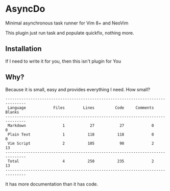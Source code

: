 # AsyncDo

Minimal asynchronous task runner for Vim 8+ and NeoVim

This plugin just run task and populate quickfix, nothing more.

## Installation

If I need to write it for you, then this isn't plugin for You

## Why?

Because it is small, easy and provides everything I need. How small?

```
-------------------------------------------------------------------------------
 Language            Files        Lines         Code     Comments       Blanks
-------------------------------------------------------------------------------
 Markdown                1           27           27            0            0
 Plain Text              1          118          118            0            0
 Vim Script              2          105           90            2           13
-------------------------------------------------------------------------------
 Total                   4          250          235            2           13
-------------------------------------------------------------------------------
```

It has more documentation than it has code.
